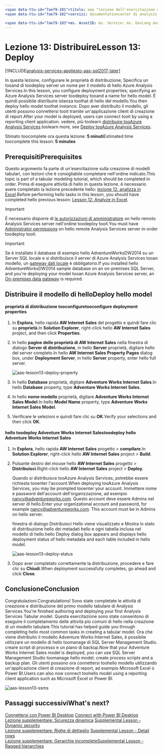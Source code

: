 ```yaml
---
<span data-ttu-id="7ae79-101">titolo: aaa "lezione dell'esercitazione di Azure Analysis Services 13: distribuire | Descrizione di "Microsoft Docs: viene descritto come esercitazione hello toodeploy progetto tooAzure Analysis Services.</span><span class="sxs-lookup"><span data-stu-id="7ae79-101">title: aaa"Azure Analysis Services tutorial lesson 13: Deploy | Microsoft Docs" description:  Describes how toodeploy hello tutorial project tooAzure Analysis Services.</span></span>
<span data-ttu-id="7ae79-102">servizi: documentationcenter di analysis services: ' autore: manager minewiskan: erikre editor: ' tag: '</span><span class="sxs-lookup"><span data-stu-id="7ae79-102">services: analysis-services documentationcenter: '' author: minewiskan manager: erikre editor: '' tags: ''</span></span>

<span data-ttu-id="7ae79-103">ms. AssetID: ms. Service: ms. DevLang analysis services: ms. topic NA: ms. tgt_pltfrm get-started-article: Workload NA: na ms. date: 07/17/2017 Author: owend</span><span class="sxs-lookup"><span data-stu-id="7ae79-103">ms.assetid: ms.service: analysis-services ms.devlang: NA ms.topic: get-started-article ms.tgt_pltfrm: NA ms.workload: na ms.date: 07/17/2017 ms.author: owend</span></span>
---
```

# <a name="lesson-13-deploy"></a><span data-ttu-id="7ae79-104">Lezione 13: Distribuire</span><span class="sxs-lookup"><span data-stu-id="7ae79-104">Lesson 13: Deploy</span></span>

[!INCLUDE[analysis-services-appliesto-aas-sql2017-later](../../../includes/analysis-services-appliesto-aas-sql2017-later.md)]

<span data-ttu-id="7ae79-105">In questa lezione, configurare le proprietà di distribuzione; Specifica un tooand di toodeploy server un nome per il modello di hello Azure Analysis Services.</span><span class="sxs-lookup"><span data-stu-id="7ae79-105">In this lesson, you configure deployment properties; specifying an Azure Analysis Services server toodeploy tooand a name for hello model.</span></span> <span data-ttu-id="7ae79-106">È quindi possibile distribuire istanza toothat di hello del modello.</span><span class="sxs-lookup"><span data-stu-id="7ae79-106">You then deploy hello model toothat instance.</span></span> <span data-ttu-id="7ae79-107">Dopo aver distribuito il modello, gli utenti possono connettersi tooit tramite un'applicazione client di creazione di report.</span><span class="sxs-lookup"><span data-stu-id="7ae79-107">After your model is deployed, users can connect tooit by using a reporting client application.</span></span> <span data-ttu-id="7ae79-108">vedere, più toolearn [distribuire tooAzure Analysis Services](https://docs.microsoft.com/azure/analysis-services/analysis-services-deploy).</span><span class="sxs-lookup"><span data-stu-id="7ae79-108">toolearn more, see [Deploy tooAzure Analysis Services](https://docs.microsoft.com/azure/analysis-services/analysis-services-deploy).</span></span>  
  
<span data-ttu-id="7ae79-109">Stimato toocomplete ora questa lezione: **5 minuti**</span><span class="sxs-lookup"><span data-stu-id="7ae79-109">Estimated time toocomplete this lesson: **5 minutes**</span></span>  
  
## <a name="prerequisites"></a><span data-ttu-id="7ae79-110">Prerequisiti</span><span class="sxs-lookup"><span data-stu-id="7ae79-110">Prerequisites</span></span>  
<span data-ttu-id="7ae79-111">Questo argomento fa parte di un'esercitazione sulla creazione di modelli tabulari, con lezioni che è consigliabile completare nell'ordine indicato.</span><span class="sxs-lookup"><span data-stu-id="7ae79-111">This topic is part of a tabular modeling tutorial, which should be completed in order.</span></span> <span data-ttu-id="7ae79-112">Prima di eseguire attività di hello in questa lezione, è necessario avere completato la lezione precedente hello: [lezione 12: analizza in Excel](../tutorials/aas-lesson-12-analyze-in-excel.md).</span><span class="sxs-lookup"><span data-stu-id="7ae79-112">Before performing hello tasks in this lesson, you should have completed hello previous lesson: [Lesson 12: Analyze in Excel](../tutorials/aas-lesson-12-analyze-in-excel.md).</span></span>  

> [!IMPORTANT]  
> <span data-ttu-id="7ae79-113">È necessario disporre di [le autorizzazioni di amministratore](../analysis-services-server-admins.md) on hello remoto Analysis Services server nell'ordine toodeploy tooit.</span><span class="sxs-lookup"><span data-stu-id="7ae79-113">You must have [Administrator permissions](../analysis-services-server-admins.md) on hello remote Analysis Services server in-order toodeploy tooit.</span></span>  

> [!IMPORTANT]  
> <span data-ttu-id="7ae79-114">Se è installato il database di esempio hello AdventureWorksDW2014 su un Server SQL locale e si distribuisce il server di Azure Analysis Services tooan modello, un [gateway dati locale](../analysis-services-gateway.md) è obbligatorio.</span><span class="sxs-lookup"><span data-stu-id="7ae79-114">If you installed hello AdventureWorksDW2014 sample database on an on-premises SQL Server, and you're deploying your model tooan Azure Analysis Services server, an [On-premises data gateway](../analysis-services-gateway.md) is required.</span></span>
  
## <a name="deploy-hello-model"></a><span data-ttu-id="7ae79-115">Distribuire il modello di hello</span><span class="sxs-lookup"><span data-stu-id="7ae79-115">Deploy hello model</span></span>  
  
#### <a name="tooconfigure-deployment-properties"></a><span data-ttu-id="7ae79-116">proprietà di distribuzione tooconfigure</span><span class="sxs-lookup"><span data-stu-id="7ae79-116">tooconfigure deployment properties</span></span>  

  
1.  <span data-ttu-id="7ae79-117">In **Esplora**, hello rapida **AW Internet Sales** del progetto e quindi fare clic su **proprietà**.</span><span class="sxs-lookup"><span data-stu-id="7ae79-117">In **Solution Explorer**, right-click hello **AW Internet Sales** project, and then click **Properties**.</span></span>  
  
2.  <span data-ttu-id="7ae79-118">In hello **pagine delle proprietà di AW Internet Sales** nella finestra di dialogo **Server di distribuzione**, in hello **Server** proprietà, digitare hello del server completo.</span><span class="sxs-lookup"><span data-stu-id="7ae79-118">In hello **AW Internet Sales Property Pages** dialog box, under **Deployment Server**, in hello **Server** property, enter hello full server.</span></span>  

    ![aas-lesson13-deploy-property](../tutorials/media/aas-lesson13-deploy-property.png)
  
3.  <span data-ttu-id="7ae79-120">In hello **Database** proprietà, digitare **Adventure Works Internet Sales**.</span><span class="sxs-lookup"><span data-stu-id="7ae79-120">In hello **Database** property, type **Adventure Works Internet Sales**.</span></span>  
  
4.  <span data-ttu-id="7ae79-121">In hello **nome modello** proprietà, digitare **Adventure Works Internet Sales Model**.</span><span class="sxs-lookup"><span data-stu-id="7ae79-121">In hello **Model Name** property, type **Adventure Works Internet Sales Model**.</span></span>  
  
5.  <span data-ttu-id="7ae79-122">Verificare le selezioni e quindi fare clic su **OK**.</span><span class="sxs-lookup"><span data-stu-id="7ae79-122">Verify your selections and then click **OK**.</span></span>  
  
#### <a name="toodeploy-hello-adventure-works-internet-sales"></a><span data-ttu-id="7ae79-123">hello toodeploy Adventure Works Internet Sales</span><span class="sxs-lookup"><span data-stu-id="7ae79-123">toodeploy hello Adventure Works Internet Sales</span></span>
  
1.  <span data-ttu-id="7ae79-124">In **Esplora**, hello rapida **AW Internet Sales** progetto > **compilare**.</span><span class="sxs-lookup"><span data-stu-id="7ae79-124">In **Solution Explorer**, right-click hello **AW Internet Sales** project > **Build**.</span></span>  

2.  <span data-ttu-id="7ae79-125">Pulsante destro del mouse hello **AW Internet Sales** progetto > **Distribuisci**.</span><span class="sxs-lookup"><span data-stu-id="7ae79-125">Right-click hello **AW Internet Sales** project > **Deploy**.</span></span>

    <span data-ttu-id="7ae79-126">Quando si distribuisce tooAzure Analysis Services, potrebbe essere richiesta tooenter l'account.</span><span class="sxs-lookup"><span data-stu-id="7ae79-126">When deploying tooAzure Analysis Services, you may be prompted tooenter your account.</span></span> <span data-ttu-id="7ae79-127">Immettere nome e password dell'account dell'organizzazione, ad esempio nancy@adventureworks.com. Questo account deve essere Admins nel server di hello.</span><span class="sxs-lookup"><span data-stu-id="7ae79-127">Enter your organizational account and password, for example nancy@adventureworks.com. This account must be in Admins on hello server.</span></span>
  
    <span data-ttu-id="7ae79-128">finestra di dialogo Distribuisci Hello viene visualizzato e Mostra lo stato di distribuzione hello dei metadati hello e ogni tabella inclusa nel modello di hello.</span><span class="sxs-lookup"><span data-stu-id="7ae79-128">hello Deploy dialog box appears and displays hello deployment status of hello metadata and each table included in hello model.</span></span>  
    
    ![aas-lesson13-deploy-status](../tutorials/media/aas-lesson13-deploy-status.png)
  
3. <span data-ttu-id="7ae79-130">Dopo aver completato correttamente la distribuzione, procedere e fare clic su **Chiudi**.</span><span class="sxs-lookup"><span data-stu-id="7ae79-130">When deployment successfully completes, go ahead and click **Close**.</span></span>  
  
## <a name="conclusion"></a><span data-ttu-id="7ae79-131">Conclusione</span><span class="sxs-lookup"><span data-stu-id="7ae79-131">Conclusion</span></span>  
<span data-ttu-id="7ae79-132">Congratulazioni.</span><span class="sxs-lookup"><span data-stu-id="7ae79-132">Congratulations!</span></span> <span data-ttu-id="7ae79-133">Sono state completate le attività di creazione e distribuzione del primo modello tabulare di Analysis Services.</span><span class="sxs-lookup"><span data-stu-id="7ae79-133">You're finished authoring and deploying your first Analysis Services Tabular model.</span></span> <span data-ttu-id="7ae79-134">Questa esercitazione sono state consentono di eseguire il completamento delle attività più comuni di hello nella creazione di un modello tabulare.</span><span class="sxs-lookup"><span data-stu-id="7ae79-134">This tutorial has helped guide you through completing hello most common tasks in creating a tabular model.</span></span> <span data-ttu-id="7ae79-135">Ora che viene distribuito il modello Adventure Works Internet Sales, è possibile utilizzare un modello di hello toomanage di SQL Server Management Studio. creare script di processo e un piano di backup.</span><span class="sxs-lookup"><span data-stu-id="7ae79-135">Now that your Adventure Works Internet Sales model is deployed, you can use SQL Server Management Studio toomanage hello model; create process scripts and a backup plan.</span></span> <span data-ttu-id="7ae79-136">Gli utenti possono ora connettersi toohello modello utilizzando un'applicazione client di creazione di report, ad esempio Microsoft Excel o Power BI.</span><span class="sxs-lookup"><span data-stu-id="7ae79-136">Users can also now connect toohello model using a reporting client application such as Microsoft Excel or Power BI.</span></span>  

![aas-lesson13-ssms](../tutorials/media/aas-lesson13-ssms.png)
  
  
  
## <a name="whats-next"></a><span data-ttu-id="7ae79-138">Passaggi successivi</span><span class="sxs-lookup"><span data-stu-id="7ae79-138">What's next?</span></span>
<span data-ttu-id="7ae79-139">[Connettersi con Power BI Desktop](../analysis-services-connect-pbi.md) </span><span class="sxs-lookup"><span data-stu-id="7ae79-139">[Connect with Power BI Desktop](../analysis-services-connect-pbi.md) </span></span>  
<span data-ttu-id="7ae79-140">[Lezione supplementare: Sicurezza dinamica](../tutorials/aas-supplemental-lesson-dynamic-security.md) </span><span class="sxs-lookup"><span data-stu-id="7ae79-140">[Supplemental Lesson - Dynamic security](../tutorials/aas-supplemental-lesson-dynamic-security.md) </span></span>  
<span data-ttu-id="7ae79-141">[Lezione supplementare: Righe di dettaglio](../tutorials/aas-supplemental-lesson-detail-rows.md) </span><span class="sxs-lookup"><span data-stu-id="7ae79-141">[Supplemental Lesson - Detail rows](../tutorials/aas-supplemental-lesson-detail-rows.md) </span></span>  
[<span data-ttu-id="7ae79-142">Lezione supplementare: Gerarchie incomplete</span><span class="sxs-lookup"><span data-stu-id="7ae79-142">Supplemental Lesson - Ragged hierarchies</span></span>](../tutorials/aas-supplemental-lesson-ragged-hierarchies.md)   
